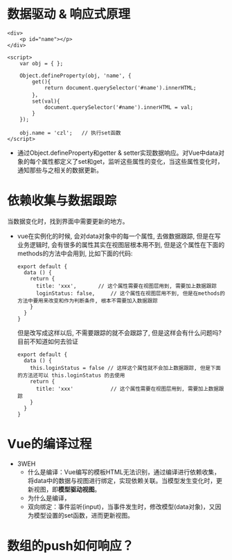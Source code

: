 # 数据驱动 & 响应式原理

```
<div>
    <p id="name"></p>
</div>

<script>
	var obj = { };
	
	Object.defineProperty(obj, 'name', {
		get(){
			return document.querySelector('#name').innerHTML;
		}，
		set(val){
			document.querySelector('#name').innerHTML = val;
		}
	});
	
	obj.name = 'czl';	// 执行set函数
</script>

```

- 通过Object.defineProperty和getter & setter实现数据响应。对Vue中data对象的每个属性都定义了set和get，监听这些属性的变化，当这些属性变化时，通知那些与之相关的数据更新。



# 依赖收集与数据跟踪

当数据变化时，找到界面中需要更新的地方。 

- vue在实例化的时候, 会对data对象中的每一个属性, 去做数据跟踪, 但是在写业务逻辑时, 会有很多的属性其实在视图层根本用不到, 但是这个属性在下面的methods的方法中会用到, 比如下面的代码:

  ```
  export default {
    data () {
      return {
        title: 'xxx', 		// 这个属性需要在视图层用到, 需要加上数据跟踪
        loginStatus: false, 	// 这个属性在视图层用不到, 但是在methods的方法中要用来改变和作为判断条件, 根本不需要加入数据跟踪
      }
    }
  }
  ```

  但是改写成这样以后, 不需要跟踪的就不会跟踪了, 但是这样会有什么问题吗? 目前不知道如何去验证

  ```
  export default {
    data () {
      this.loginStatus = false // 这样这个属性就不会加上数据跟踪, 但是下面的方法还可以 this.loginStatus 的去使用
      return {
        title: 'xxx' 			// 这个属性需要在视图层用到, 需要加上数据跟踪
      }
    }
  }
  ```

  

# Vue的编译过程

- 3WEH
  - 什么是编译：Vue编写的模板HTML无法识别，通过编译进行依赖收集，将data中的数据与视图进行绑定，实现依赖关联。当模型发生变化时，更新视图，即**模型驱动视图**。
  - 为什么是编译，
  - 双向绑定：事件监听(input)，当事件发生时，修改模型(data对象)，又因为模型设置的set函数，进而更新视图。



# 数组的push如何响应？

